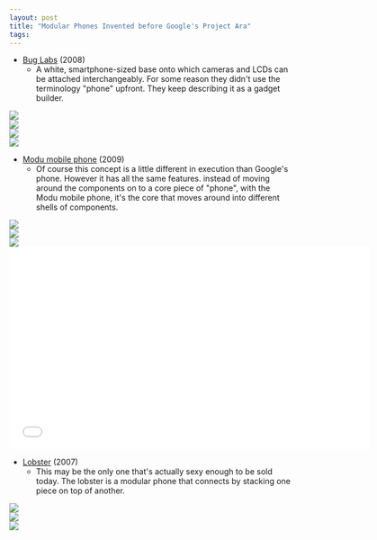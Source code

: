 ```yaml
---
layout: post
title: "Modular Phones Invented before Google's Project Ara"
tags:
---
```


- [Bug Labs](http://www.cnet.com/news/bug-labs-build-your-own-dream-gadget/) (2008)
  - A white, smartphone-sized base onto which cameras and LCDs can be attached interchangeably. For some reason they didn't use the terminology "phone" upfront. They keep describing it as a gadget builder.

<div class="images">
  <div class="fourth">
    <a href="http://cdn.everything.io/blog/modular-phones/buglabs1.jpg">
      <img src="http://cdn.everything.io/blog/modular-phones/buglabs1.jpg" />
    </a>
  </div>
  <div class="fourth">
    <a href="http://cdn.everything.io/blog/modular-phones/buglabs2.jpg">
      <img src="http://cdn.everything.io/blog/modular-phones/buglabs2.jpg" />
    </a>
  </div>
  <div class="fourth">
    <a href="http://cdn.everything.io/blog/modular-phones/buglabs3.jpg">
      <img src="http://cdn.everything.io/blog/modular-phones/buglabs3.jpg" />
    </a>
  </div>
  <div class="fourth">
    <a href="http://cdn.everything.io/blog/modular-phones/buglabs4.jpg">
      <img src="http://cdn.everything.io/blog/modular-phones/buglabs4.jpg" />
    </a>
  </div>
</div>

- [Modu mobile phone](http://www.designboom.com/technology/modu-modular-mobile-phone) (2009) 
  - Of course this concept is a little different in execution than Google's phone. However it has all the same features. instead of moving around the components on to a core piece of "phone", with the Modu mobile phone, it's the core that moves around into different shells of components.

<div class="images">
  <div class="third">
    <a href="http://cdn.everything.io/blog/modular-phones/modu1.jpg">
      <img src="http://cdn.everything.io/blog/modular-phones/modu1.jpg" />
    </a>
  </div>
  <div class="third">
    <a href="http://cdn.everything.io/blog/modular-phones/modu2.jpg">
      <img src="http://cdn.everything.io/blog/modular-phones/modu2.jpg" />
    </a>
  </div>
  <div class="third">
    <a href="http://cdn.everything.io/blog/modular-phones/modu3.jpg">
      <img src="http://cdn.everything.io/blog/modular-phones/modu3.jpg" />
    </a>
  </div>
  <iframe width="640" height="360" src="//www.youtube.com/embed/a8vdbNr4E6o" frameborder="0" allowfullscreen></iframe>
</div>

- [Lobster](http://www.slashgear.com/modular-lobster-concept-has-snap-on-gps-camera-057180/) (2007)
  - This may be the only one that's actually sexy enough to be sold today. The lobster is a modular phone that connects by stacking one piece on top of another.

<div class="images">
  <div class="third">
    <a href="http://cdn.everything.io/blog/modular-phones/lobster1.jpg">
      <img src="http://cdn.everything.io/blog/modular-phones/lobster1.jpg" />
    </a>
  </div>
  <div class="third">
    <a href="http://cdn.everything.io/blog/modular-phones/lobster2.jpg">
      <img src="http://cdn.everything.io/blog/modular-phones/lobster2.jpg" />
    </a>
  </div>
  <div class="third">
    <a href="http://cdn.everything.io/blog/modular-phones/lobster3.jpg">
      <img src="http://cdn.everything.io/blog/modular-phones/lobster3.jpg" />
    </a>
  </div>
</div>
